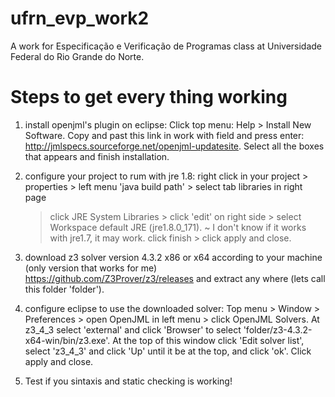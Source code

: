 # ufrn_evp_work2
A work for Especificação e Verificação de Programas class at Universidade Federal do Rio Grande do Norte.

# Steps to get every thing working
1. install openjml's plugin on eclipse:
	Click top menu: Help > Install New Software.
	Copy and past this link in work with field and press enter: http://jmlspecs.sourceforge.net/openjml-updatesite.
	Select all the boxes that appears and finish installation.
	
2. configure your project to rum with jre 1.8:
	right click in your project > properties > left menu 'java build path' > select tab libraries in right page
	> click JRE System Libraries > click 'edit' on right side > select Workspace default JRE (jre1.8.0_171).
	~ I don't know if it works with jre1.7, it may work.
	click finish > click apply and close.

3. download z3 solver version 4.3.2 x86 or x64 according to your machine (only version that works for me) https://github.com/Z3Prover/z3/releases and extract any where (lets call this folder 'folder'). 

4. configure eclipse to use the downloaded solver:
	Top menu > Window > Preferences >  open OpenJML in left menu > click OpenJML Solvers.
	At z3_4_3 select 'external' and click 'Browser' to select 'folder/z3-4.3.2-x64-win/bin/z3.exe'.
	At the top of this window click 'Edit solver list', select 'z3_4_3' and click 'Up' until it be at the top, and click 'ok'.
	Click apply and close.

5. Test if you sintaxis and static checking is working!
	
	